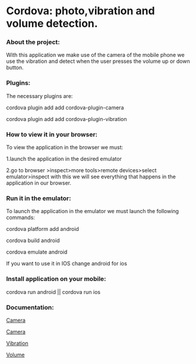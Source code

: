 # Cordova: photo,vibration and volume detection.

<h3> About the project: </h3>

With this application we make use of the camera of the mobile phone we use the vibration and detect when the user presses the volume up or down button.


<h3>Plugins:</h3>

The necessary plugins are:
<p>cordova plugin add add cordova-plugin-camera</p>
<p>cordova plugin add add cordova-plugin-vibration</p>


<h3>How to view it in your browser:</h3>

To view the application in the browser we must:
<p>1.launch the application in the desired emulator</p>
<p>2.go to browser >inspect>more tools>remote devices>select emulator>inspect 
with this we will see everything that happens in the application in our browser.</p>

<h3>Run it in the emulator:</h3>

To launch the application in the emulator we must launch the following commands:

<p> cordova platform add android</p>
<p>cordova build android</p>
<p>cordova emulate android</p>

If you want to use it in IOS change android for ios 

<h3>Install application on your mobile:</h3>
<p>cordova run android || cordova run ios</p>

<h3>Documentation:</h3>
<p><a href="http://cordova.apache.org/docs/en/7.x/reference/cordova-plugin-camera/index.html">Camera</a></p>
<p><a href="https://www.adictosaltrabajo.com/tutoriales/acceso-camara-phonegap/">Camera</a></p>
<p><a href="http://cordova.apache.org/docs/en/7.x/reference/cordova-plugin-vibration/index.html">Vibration</a></p>
<p><a href="https://cordova.apache.org/docs/en/1.5.0/phonegap/events/events.volumeupbutton.html">Volume</a></p>
